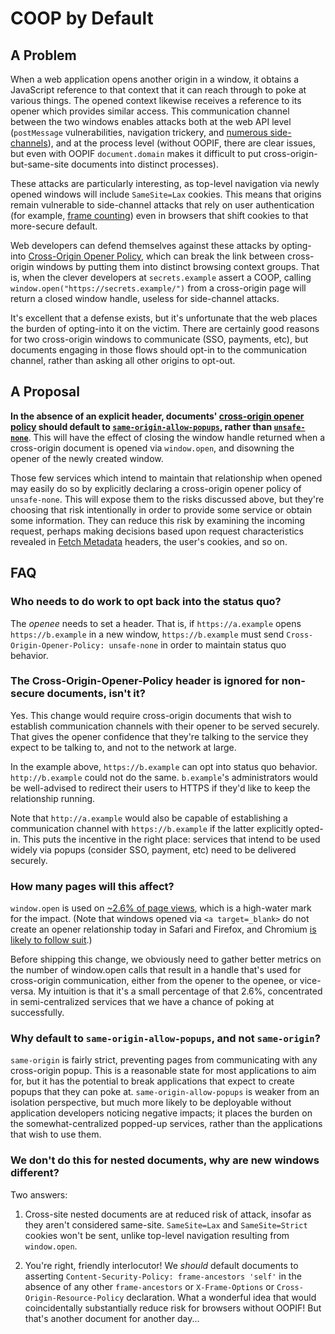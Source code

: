 # COOP by Default

## A Problem

When a web application opens another origin in a window, it obtains a JavaScript reference to that context that it can reach through to poke at various things. The opened context likewise receives a reference to its opener which provides similar access. This communication channel between the two windows enables attacks both at the web API level (`postMessage` vulnerabilities, navigation trickery, and [numerous side-channels](https://github.com/xsleaks/xsleaks/wiki/Browser-Side-Channels)), and at the process level (without OOPIF, there are clear issues, but even with OOPIF `document.domain` makes it difficult to put cross-origin-but-same-site documents into distinct processes).

These attacks are particularly interesting, as top-level navigation via newly opened windows will include `SameSite=Lax` cookies. This means that origins remain vulnerable to side-channel attacks that rely on user authentication (for example, [frame counting](https://github.com/xsleaks/xsleaks/wiki/Browser-Side-Channels#frame-count)) even in browsers that shift cookies to that more-secure default.

Web developers can defend themselves against these attacks by opting-into [Cross-Origin Opener Policy](https://html.spec.whatwg.org/multipage/origin.html#cross-origin-opener-policies), which can break the link between cross-origin windows by putting them into distinct browsing context groups. That is, when the clever developers at `secrets.example` assert a COOP, calling `window.open("https://secrets.example/")` from a cross-origin page will return a closed window handle, useless for side-channel attacks.

It's excellent that a defense exists, but it's unfortunate that the web places the burden of opting-into it on the victim. There are certainly good reasons for two cross-origin windows to communicate (SSO, payments, etc), but documents engaging in those flows should opt-in to the communication channel, rather than asking all other origins to opt-out.

## A Proposal

**In the absence of an explicit header, documents' [cross-origin opener policy](https://html.spec.whatwg.org/multipage/dom.html#concept-document-coop) should default to [`same-origin-allow-popups`](https://html.spec.whatwg.org/multipage/origin.html#coop-same-origin-allow-popups), rather than [`unsafe-none`](https://html.spec.whatwg.org/multipage/origin.html#coop-unsafe-none)**. This will have the effect of closing the window handle returned when a cross-origin document is opened via `window.open`, and disowning the opener of the newly created window.

Those few services which intend to maintain that relationship when opened may easily do so by explicitly declaring a cross-origin opener policy of `unsafe-none`. This will expose them to the risks discussed above, but they're choosing that risk intentionally in order to provide some service or obtain some information. They can reduce this risk by examining the incoming request, perhaps making decisions based upon request characteristics revealed in [Fetch Metadata](https://www.w3.org/TR/fetch-metadata/) headers, the user's cookies, and so on.

## FAQ

### Who needs to do work to opt back into the status quo?

The _openee_ needs to set a header. That is, if `https://a.example` opens `https://b.example` in a new window, `https://b.example` must send `Cross-Origin-Opener-Policy: unsafe-none` in order to maintain status quo behavior.

### The Cross-Origin-Opener-Policy header is ignored for non-secure documents, isn't it?

Yes. This change would require cross-origin documents that wish to establish communication channels with their opener to be served securely. That gives the opener confidence that they're talking to the service they expect to be talking to, and not to the network at large.

In the example above, `https://b.example` can opt into status quo behavior. `http://b.example` could not do the same. `b.example`'s administrators would be well-advised to redirect their users to HTTPS if they'd like to keep the relationship running.

Note that `http://a.example` would also be capable of establishing a communication channel with `https://b.example` if the latter explicitly opted-in. This puts the incentive in the right place: services that intend to be used widely via popups (consider SSO, payment, etc) need to be delivered securely.

### How many pages will this affect?

`window.open` is used on [~2.6% of page views](https://chromestatus.com/metrics/feature/timeline/popularity/475), which is a high-water mark for the impact. (Note that windows opened via `<a target=_blank>` do not create an opener relationship today in Safari and Firefox, and Chromium [is likely to follow suit](https://chromium-review.googlesource.com/c/chromium/src/+/1630010).)

Before shipping this change, we obviously need to gather better metrics on the number of window.open calls that result in a handle that's used for cross-origin communication, either from the opener to the openee, or vice-versa. My intuition is that it's a small percentage of that 2.6%, concentrated in semi-centralized services that we have a chance of poking at successfully.

### Why default to `same-origin-allow-popups`, and not `same-origin`?

`same-origin` is fairly strict, preventing pages from communicating with any cross-origin popup. This is a reasonable state for most applications to aim for, but it has the potential to break applications that expect to create popups that they can poke at. `same-origin-allow-popups` is weaker from an isolation perspective, but much more likely to be deployable without application developers noticing negative impacts; it places the burden on the somewhat-centralized popped-up services, rather than the applications that wish to use them.

### We don't do this for nested documents, why are new windows different?

Two answers:


1.  Cross-site nested documents are at reduced risk of attack, insofar as they aren't considered same-site. `SameSite=Lax` and `SameSite=Strict` cookies won't be sent, unlike top-level navigation resulting from `window.open`.

2.  You're right, friendly interlocutor! We _should_ default documents to asserting `Content-Security-Policy: frame-ancestors 'self'` in the absence of any other `frame-ancestors` or `X-Frame-Options` or `Cross-Origin-Resource-Policy` declaration. What a wonderful idea that would coincidentally substantially reduce risk for browsers without OOPIF! But that's another document for another day...
